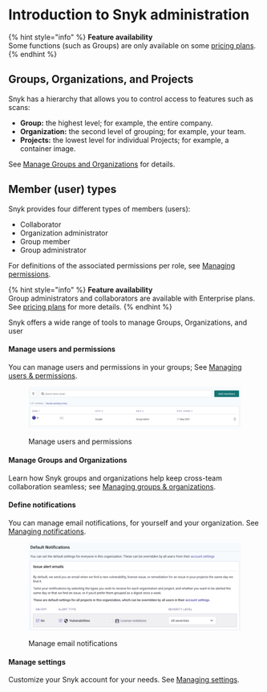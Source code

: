 # Introduction to Snyk administration

{% hint style="info" %}
**Feature availability**\
Some functions (such as Groups) are only available on some [pricing plans](https://snyk.io/plans/).
{% endhint %}

## Groups, Organizations, and Projects

Snyk has a hierarchy that allows you to control access to features such as scans:

* **Group:** the highest level; for example, the entire company.
* **Organization:** the second level of grouping; for example, your team.
* **Projects:** the lowest level for individual Projects; for example, a container image.&#x20;

See [Manage Groups and Organizations](manage-groups-and-organizations/) for details.

## Member (user) types

Snyk provides four different types of members (users):

* Collaborator
* Organization administrator
* Group member
* Group administrator

For definitions of the associated permissions per role, see [Managing permissions](manage-users-and-permissions/managing-permissions.md#permissions-per-role).

{% hint style="info" %}
**Feature availability**\
Group administrators and collaborators are available with Enterprise plans. See [pricing plans](https://snyk.io/plans/) for more details.&#x20;
{% endhint %}

Snyk offers a wide range of tools to manage Groups, Organizations, and user

#### Manage users and permissions

You can manage users and permissions in your groups; See [Managing users & permissions](manage-users-and-permissions/).

<figure><img src="../.gitbook/assets/image (228) (1) (1) (1) (1) (1).png" alt="Manage users and permissions"><figcaption><p>Manage users and permissions</p></figcaption></figure>

#### Manage Groups and Organizations

Learn how Snyk groups and organizations help keep cross-team collaboration seamless; see [Managing groups & organizations](manage-groups-and-organizations/).

#### Define notifications

You can manage email notifications, for yourself and your organization. See [Managing notifications](manage-notifications.md).

<figure><img src="../.gitbook/assets/image (101).png" alt="Manage email notifications"><figcaption><p>Manage email notifications</p></figcaption></figure>

#### Manage settings

Customize your Snyk account for your needs. See [Managing settings](manage-settings/).
